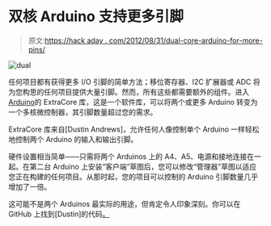 # 双核 Arduino 支持更多引脚

> 原文:[https://hack aday . com/2012/08/31/dual-core-arduino-for-more-pins/](https://hackaday.com/2012/08/31/dual-core-arduino-for-more-pins/)

![](../Images/979fa82e6ef150731e44c8db6c808a77.png "dual")

任何项目都有获得更多 I/O 引脚的简单方法；移位寄存器、I2C 扩展器或 ADC 将为您构思的任何项目提供大量引脚。然而，所有这些都需要额外的组件。进入[Arduino](http://authenticinvention.com/authentic/?p=304)的 ExtraCore 库，这是一个软件库，可以将两个或更多 Arduino 转变为一个多核微控制器，其引脚数量超过您的需求。

ExtraCore 库来自[Dustin Andrews]，允许任何人像控制单个 Arduino 一样轻松地控制两个 Arduino 的输入和输出引脚。

硬件设置相当简单——只需将两个 Arduinos 上的 A4、A5、电源和接地连接在一起。在第二台 Arduino 上安装“客户端”草图后，您可以修改“管理器”草图以适应您正在构建的任何项目。从那时起，您的项目可以控制的 Arduino 引脚数量几乎增加了一倍。

这可能不是两个 Arduinos 最实际的用途，但肯定令人印象深刻。你可以在 GitHub 上找到[Dustin]的代码[。](https://github.com/dustinandrews/ArduinoExtraCore)